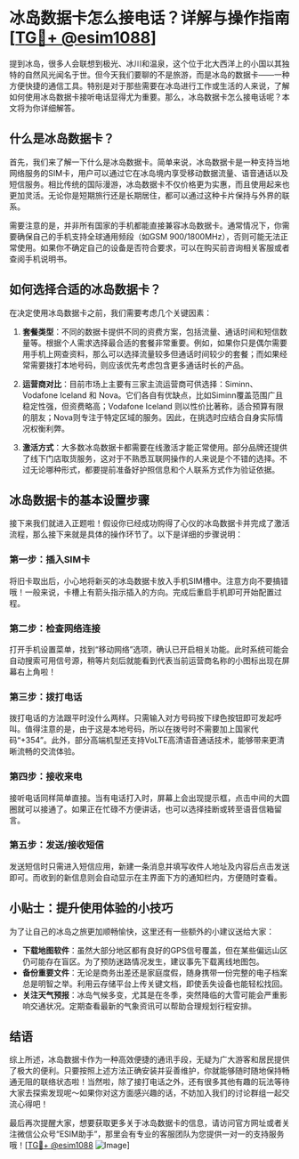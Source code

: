 # 冰岛数据卡怎么接电话？详解与操作指南[[TG💪+ @esim1088](https://t.me/s/esim1088)]

提到冰岛，很多人会联想到极光、冰川和温泉，这个位于北大西洋上的小国以其独特的自然风光闻名于世。但今天我们要聊的不是旅游，而是冰岛的数据卡——一种方便快捷的通信工具。特别是对于那些需要在冰岛进行工作或生活的人来说，了解如何使用冰岛数据卡接听电话显得尤为重要。那么，冰岛数据卡怎么接电话呢？本文将为你详细解答。

## 什么是冰岛数据卡？

首先，我们来了解一下什么是冰岛数据卡。简单来说，冰岛数据卡是一种支持当地网络服务的SIM卡，用户可以通过它在冰岛境内享受移动数据流量、语音通话以及短信服务。相比传统的国际漫游，冰岛数据卡不仅价格更为实惠，而且使用起来也更加灵活。无论你是短期旅行还是长期居住，都可以通过这种卡片保持与外界的联系。

需要注意的是，并非所有国家的手机都能直接兼容冰岛数据卡。通常情况下，你需要确保自己的手机支持全球通用频段（如GSM 900/1800MHz），否则可能无法正常使用。如果你不确定自己的设备是否符合要求，可以在购买前咨询相关客服或者查阅手机说明书。

## 如何选择合适的冰岛数据卡？

在决定使用冰岛数据卡之前，我们需要考虑几个关键因素：

1. **套餐类型**：不同的数据卡提供不同的资费方案，包括流量、通话时间和短信数量等。根据个人需求选择最合适的套餐非常重要。例如，如果你只是偶尔需要用手机上网查资料，那么可以选择流量较多但通话时间较少的套餐；而如果经常需要拨打本地号码，则应该优先考虑包含更多通话时长的产品。

2. **运营商对比**：目前市场上主要有三家主流运营商可供选择：Siminn、Vodafone Iceland 和 Nova。它们各自有优缺点，比如Siminn覆盖范围广且稳定性强，但资费略高；Vodafone Iceland 则以性价比著称，适合预算有限的朋友；Nova则专注于特定区域的服务。因此，在挑选时应结合自身实际情况权衡利弊。

3. **激活方式**：大多数冰岛数据卡都需要在线激活才能正常使用。部分品牌还提供了线下门店取货服务，这对于不熟悉互联网操作的人来说是个不错的选择。不过无论哪种形式，都要提前准备好护照信息和个人联系方式作为验证依据。

## 冰岛数据卡的基本设置步骤

接下来我们就进入正题啦！假设你已经成功购得了心仪的冰岛数据卡并完成了激活流程，那么接下来就是具体的操作环节了。以下是详细的步骤说明：

### 第一步：插入SIM卡
将旧卡取出后，小心地将新买的冰岛数据卡放入手机SIM槽中。注意方向不要搞错哦！一般来说，卡槽上有箭头指示插入的方向。完成后重启手机即可开始配置过程。

### 第二步：检查网络连接
打开手机设置菜单，找到“移动网络”选项，确认已开启相关功能。此时系统可能会自动搜索可用信号源，稍等片刻后就能看到代表当前运营商名称的小图标出现在屏幕右上角啦！

### 第三步：拨打电话
拨打电话的方法跟平时没什么两样。只需输入对方号码按下绿色按钮即可发起呼叫。值得注意的是，由于这是本地号码，所以在拨号时不需要加上国家代码“+354”。此外，部分高端机型还支持VoLTE高清语音通话技术，能够带来更清晰流畅的交流体验。

### 第四步：接收来电
接听电话同样简单直接。当有电话打入时，屏幕上会出现提示框，点击中间的大圆圈就可以接通了。如果正在忙碌不方便讲话，也可以选择挂断或转至语音信箱留言。

### 第五步：发送/接收短信
发送短信时只需进入短信应用，新建一条消息并填写收件人地址及内容后点击发送即可。而收到的新信息则会自动显示在主界面下方的通知栏内，方便随时查看。

## 小贴士：提升使用体验的小技巧

为了让自己的冰岛之旅更加顺畅愉快，这里还有一些额外的小建议送给大家：

- **下载地图软件**：虽然大部分地区都有良好的GPS信号覆盖，但在某些偏远山区仍可能存在盲区。为了预防迷路情况发生，建议事先下载离线地图包。
- **备份重要文件**：无论是商务出差还是家庭度假，随身携带一份完整的电子档案总是明智之举。利用云存储平台上传关键文档，即使丢失设备也能轻松找回。
- **关注天气预报**：冰岛气候多变，尤其是在冬季，突然降临的大雪可能会严重影响交通状况。定期查看最新的气象资讯可以帮助合理规划行程安排。

## 结语

综上所述，冰岛数据卡作为一种高效便捷的通讯手段，无疑为广大游客和居民提供了极大的便利。只要按照上述方法正确安装并妥善维护，你就能够随时随地保持畅通无阻的联络状态啦！当然啦，除了接打电话之外，还有很多其他有趣的玩法等待大家去探索发现呢～如果你对这方面感兴趣的话，不妨加入我们的讨论群组一起交流心得吧！

最后再次提醒大家，想要获取更多关于冰岛数据卡的信息，请访问官方网址或者关注微信公众号“ESIM助手”，那里会有专业的客服团队为您提供一对一的支持服务哦！[[TG💪+ @esim1088](https://t.me/s/esim1088) ![Image](https://i.postimg.cc/4NQfJmqS/Snipaste-2025-05-13-00-14-12.png)]